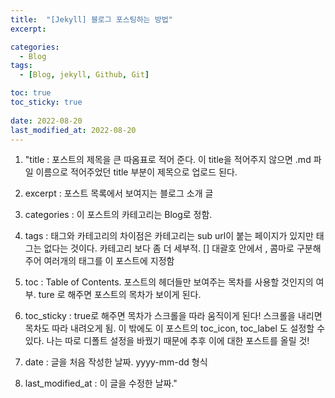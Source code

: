 ```yaml
---
title:  "[Jekyll] 블로그 포스팅하는 방법"
excerpt: 

categories:
  - Blog
tags:
  - [Blog, jekyll, Github, Git]

toc: true
toc_sticky: true
 
date: 2022-08-20
last_modified_at: 2022-08-20
---
```



1. "title : 포스트의 제목을 큰 따옴표로 적어 준다. 이 title을 적어주지 않으면 .md 파일 이름으로 적어주었던 title 부분이 제목으로 업로드 된다. 


2. excerpt : 포스트 목록에서 보여지는 블로그 소개 글

3. categories : 이 포스트의 카테고리는 Blog로 정함. 

4. tags : 태그와 카테고리의 차이점은 카테고리는 sub url이 붙는 페이지가 있지만 태그는 없다는 것이다. 카테고리 보다 좀 더 세부적. [] 대괄호 안에서 , 콤마로 구분해주어 여러개의 태그를 이 포스트에 지정함

5. toc : Table of Contents. 포스트의 헤더들만 보여주는 목차를 사용할 것인지의 여부. ture 로 해주면 포스트의 목차가 보이게 된다. 

6. toc_sticky : true로 해주면 목차가 스크롤을 따라 움직이게 된다! 스크롤을 내리면 목차도 따라 내려오게 됨. 이 밖에도 이 포스트의 toc_icon, toc_label 도 설정할 수 있다. 나는 따로 디폴트 설정을 바꿨기 때문에 추후 이에 대한 포스트를 올릴 것! 

7. date : 글을 처음 작성한 날짜. yyyy-mm-dd 형식 

8. last_modified_at : 이 글을 수정한 날짜."
